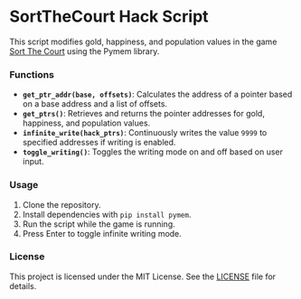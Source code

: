 # SortTheCourt Hack Script

This script modifies gold, happiness, and population values in the game [Sort The Court](https://graebor.itch.io/sort-the-court) using the Pymem library.

### Functions

- **`get_ptr_addr(base, offsets)`**: Calculates the address of a pointer based on a base address and a list of offsets.
- **`get_ptrs()`**: Retrieves and returns the pointer addresses for gold, happiness, and population values.
- **`infinite_write(hack_ptrs)`**: Continuously writes the value `9999` to specified addresses if writing is enabled.
- **`toggle_writing()`**: Toggles the writing mode on and off based on user input.

### Usage

1. Clone the repository.
2. Install dependencies with `pip install pymem`.
3. Run the script while the game is running.
4. Press Enter to toggle infinite writing mode.

### License

This project is licensed under the MIT License. See the [LICENSE](LICENSE) file for details.

